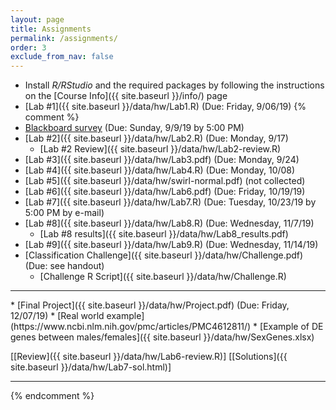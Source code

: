 ```yaml
---
layout: page
title: Assignments 
permalink: /assignments/
order: 3
exclude_from_nav: false
---
```


* Install <i>R/RStudio</i> and the required packages by following the instructions on the [Course Info]({{ site.baseurl }}/info/) page  
* [Lab #1]({{ site.baseurl }}/data/hw/Lab1.R) (Due: Friday, 9/06/19) 
{% comment %}
* [Blackboard survey](https://easternct.blackboard.com/) (Due: Sunday, 9/9/19 by 5:00 PM)
* [Lab #2]({{ site.baseurl }}/data/hw/Lab2.R) (Due: Monday, 9/17) 
    * [Lab #2 Review]({{ site.baseurl }}/data/hw/Lab2-review.R) 
* [Lab #3]({{ site.baseurl }}/data/hw/Lab3.pdf) (Due: Monday, 9/24) 
* [Lab #4]({{ site.baseurl }}/data/hw/Lab4.R) (Due: Monday, 10/08) 
* [Lab #5]({{ site.baseurl }}/data/hw/swirl-normal.pdf) (not collected) 
* [Lab #6]({{ site.baseurl }}/data/hw/Lab6.pdf) (Due: Friday, 10/19/19)
* [Lab #7]({{ site.baseurl }}/data/hw/Lab7.R) (Due: Tuesday, 10/23/19 by 5:00 PM by e-mail) 
* [Lab #8]({{ site.baseurl }}/data/hw/Lab8.R) (Due: Wednesday, 11/7/19) 
    * [Lab #8 results]({{ site.baseurl }}/data/hw/Lab8_results.pdf)  
* [Lab #9]({{ site.baseurl }}/data/hw/Lab9.R) (Due: Wednesday, 11/14/19) 
* [Classification Challenge]({{ site.baseurl }}/data/hw/Challenge.pdf) (Due: see handout)  
    * [Challenge R Script]({{ site.baseurl }}/data/hw/Challenge.R)
<hr>
* [Final Project]({{ site.baseurl }}/data/hw/Project.pdf) (Due: Friday, 12/07/19)
    * [Real world example](https://www.ncbi.nlm.nih.gov/pmc/articles/PMC4612811/)
    * [Example of DE genes between males/females]({{ site.baseurl }}/data/hw/SexGenes.xlsx)
 
[[Review]({{ site.baseurl }}/data/hw/Lab6-review.R)] 
[[Solutions]({{ site.baseurl }}/data/hw/Lab7-sol.html)] 

***
 
{% endcomment %}
